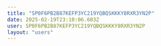 ```yaml
---
title: "SP0F6PB2B87KEFP3YC219YQBQSKKKY8RXR3YN2P"
date: 2025-02-19T23:10:06.603Z
user: SP0F6PB2B87KEFP3YC219YQBQSKKKY8RXR3YN2P
layout: "users"
---
```

    